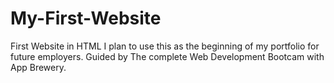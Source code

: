 # My-First-Website
First Website in HTML
I plan to use this as the beginning of my portfolio for future employers. 
Guided by The complete Web Development Bootcam with App Brewery. 
